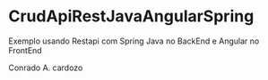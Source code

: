 # CrudApiRestJavaAngularSpring

Exemplo usando Restapi com Spring Java no BackEnd e Angular no FrontEnd


Conrado A. cardozo